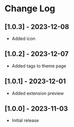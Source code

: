 # Change Log

## [1.0.3] - 2023-12-08
- Added icon

## [1.0.2] - 2023-12-07
- Added tags to theme page

## [1.0.1] - 2023-12-01
- Added extension preview

## [1.0.0] - 2023-11-03
- Initial release